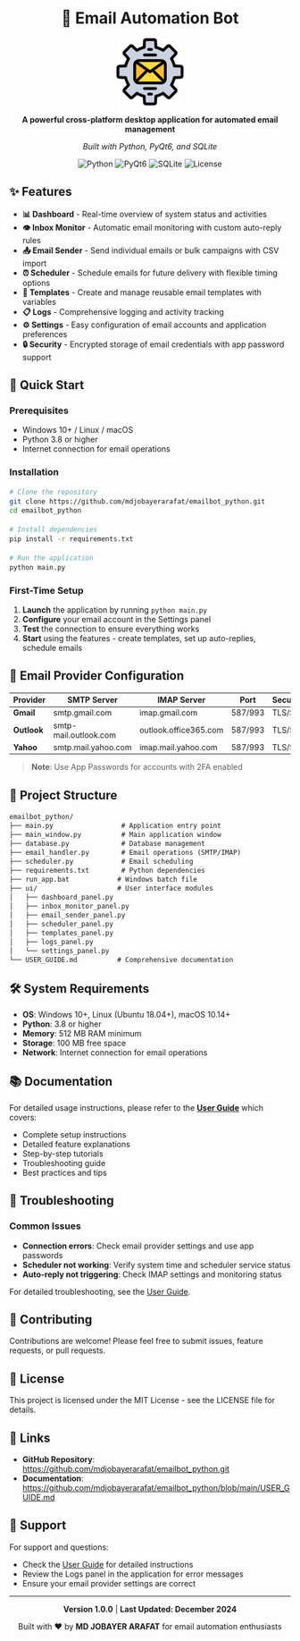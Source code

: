 <div align="center">

# 📧 Email Automation Bot

<img src="icon.png" alt="Email Automation Bot" width="120" height="120">

**A powerful cross-platform desktop application for automated email management**

*Built with Python, PyQt6, and SQLite*

![Python](https://img.shields.io/badge/Python-3.8+-blue.svg)
![PyQt6](https://img.shields.io/badge/PyQt6-GUI-green.svg)
![SQLite](https://img.shields.io/badge/SQLite-Database-orange.svg)
![License](https://img.shields.io/badge/License-MIT-yellow.svg)

</div>

## ✨ Features

- **📊 Dashboard** - Real-time overview of system status and activities
- **👁️ Inbox Monitor** - Automatic email monitoring with custom auto-reply rules
- **📤 Email Sender** - Send individual emails or bulk campaigns with CSV import
- **⏰ Scheduler** - Schedule emails for future delivery with flexible timing options
- **📧 Templates** - Create and manage reusable email templates with variables
- **📋 Logs** - Comprehensive logging and activity tracking
- **⚙️ Settings** - Easy configuration of email accounts and application preferences
- **🔒 Security** - Encrypted storage of email credentials with app password support

## 🚀 Quick Start

### Prerequisites
- Windows 10+ / Linux / macOS
- Python 3.8 or higher
- Internet connection for email operations

### Installation

```bash
# Clone the repository
git clone https://github.com/mdjobayerarafat/emailbot_python.git
cd emailbot_python

# Install dependencies
pip install -r requirements.txt

# Run the application
python main.py
```

### First-Time Setup

1. **Launch** the application by running `python main.py`
2. **Configure** your email account in the Settings panel
3. **Test** the connection to ensure everything works
4. **Start** using the features - create templates, set up auto-replies, schedule emails

## 📧 Email Provider Configuration

| Provider | SMTP Server | IMAP Server | Port | Security |
|----------|-------------|-------------|------|----------|
| **Gmail** | smtp.gmail.com | imap.gmail.com | 587/993 | TLS/SSL |
| **Outlook** | smtp-mail.outlook.com | outlook.office365.com | 587/993 | TLS/SSL |
| **Yahoo** | smtp.mail.yahoo.com | imap.mail.yahoo.com | 587/993 | TLS/SSL |

> **Note**: Use App Passwords for accounts with 2FA enabled

## 📁 Project Structure

```
emailbot_python/
├── main.py                 # Application entry point
├── main_window.py          # Main application window
├── database.py             # Database management
├── email_handler.py        # Email operations (SMTP/IMAP)
├── scheduler.py            # Email scheduling
├── requirements.txt        # Python dependencies
├── run_app.bat            # Windows batch file
├── ui/                    # User interface modules
│   ├── dashboard_panel.py
│   ├── inbox_monitor_panel.py
│   ├── email_sender_panel.py
│   ├── scheduler_panel.py
│   ├── templates_panel.py
│   ├── logs_panel.py
│   └── settings_panel.py
└── USER_GUIDE.md          # Comprehensive documentation
```

## 🛠️ System Requirements

- **OS**: Windows 10+, Linux (Ubuntu 18.04+), macOS 10.14+
- **Python**: 3.8 or higher
- **Memory**: 512 MB RAM minimum
- **Storage**: 100 MB free space
- **Network**: Internet connection for email operations

## 📚 Documentation

For detailed usage instructions, please refer to the [**User Guide**](USER_GUIDE.md) which covers:

- Complete setup instructions
- Detailed feature explanations
- Step-by-step tutorials
- Troubleshooting guide
- Best practices and tips

## 🔧 Troubleshooting

### Common Issues

- **Connection errors**: Check email provider settings and use app passwords
- **Scheduler not working**: Verify system time and scheduler service status
- **Auto-reply not triggering**: Check IMAP settings and monitoring status

For detailed troubleshooting, see the [User Guide](USER_GUIDE.md#troubleshooting).

## 🤝 Contributing

Contributions are welcome! Please feel free to submit issues, feature requests, or pull requests.

## 📄 License

This project is licensed under the MIT License - see the LICENSE file for details.

## 🔗 Links

- **GitHub Repository**: https://github.com/mdjobayerarafat/emailbot_python.git
- **Documentation**: https://github.com/mdjobayerarafat/emailbot_python/blob/main/USER_GUIDE.md

## 💬 Support

For support and questions:
- Check the [User Guide](USER_GUIDE.md) for detailed instructions
- Review the Logs panel in the application for error messages
- Ensure your email provider settings are correct

---

<div align="center">

**Version 1.0.0** | **Last Updated: December 2024**

Built with ❤️ by **MD JOBAYER ARAFAT** for email automation enthusiasts

</div>